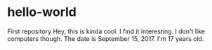# hello-world
First repository 
Hey, this is kinda cool. I find it interesting. I don't like computers though. The date is September 15, 2017. I'm 17 years old. 
